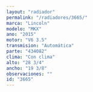 ```yaml
---
layout: "radiador"
permalink: "/radiadores/3665/"
marca: "Lincoln"
modelo: "MKX"
ano: "2015"
motor: "V6 3.5"
transmision: "Automática"
parte: "434082"
clima: "Con clima"
alto: "28 3/4"
ancho: "19 3/8"
observaciones: ""
id: "3665"
---
```


